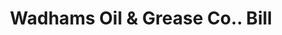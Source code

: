 ---
doi: 10.7916/D8PK1T9F
date_other: '1890'
date_other_textual: 1890-1899
form: printed ephemera
genre:
- Invoices
name:
- Wadhams Oil & Grease Co.
object_in_context_url: https://biggert.cul.columbia.edu/items/view/ave_biggert_01617
subject_hierarchical_geographic:
- Milwaukee, Wisconsin, United States
subject_name:
- Wadhams Oil & Grease Co.
title: Wadhams Oil & Grease Co.. Bill
sort_title: Wadhams Oil & Grease Co.. Bill
call_number: ave_biggert_01617
coordinates:
- 43.05,-87.95
pid: ave_biggert_01617
identifiers: ave_biggert_01617
canvas_id: ldpd:396876
permalink: "/items/ave_biggert_01617/"
layout: iiif-image-page
---